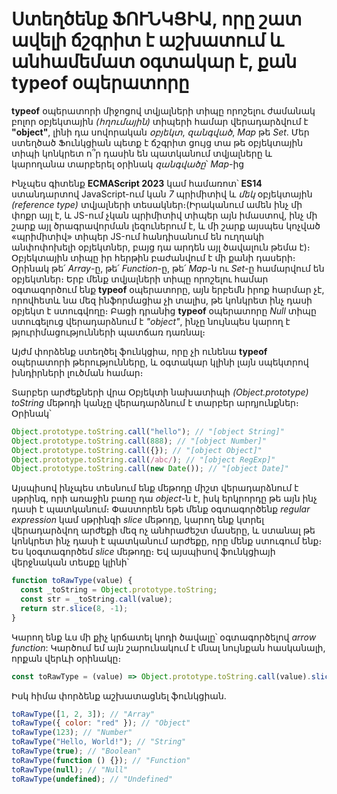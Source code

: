 # Ստեղծենք ՖՈՒՆԿՑԻԱ, որը շատ ավելի ճշգրիտ է աշխատում և անհամեմատ օգտակար է, քան typeof օպերատորը

**typeof** օպերատորի միջոցով տվյալների տիպը որոշելու ժամանակ բոլոր օբյեկտային _(հղումային)_ տիպերի համար վերադարձվում է **"object"**, լինի դա սովորական _օբյեկտ_, _զանգված_, _Map_ թե _Set_. Մեր ստեղծած Ֆունկցիան պետք է ճշգրիտ ցույց տա թե օբյեկտային տիպի կոնկրետ ո՞ր դասին են պատկանում տվյալները և կարողանա տարբերել օրինակ _զանգվածը_՝ _Map_-ից

Ինչպես գիտենք **ECMAScript 2023** կամ համառոտ՝ **ES14** ստանդարտով JavaScript-ում կան _7_ պրիմիտիվ և _մեկ_ օբյեկտային _(reference type)_ տվյալների տեսակներ։(Իրականում ամեն ինչ մի փոքր այլ է, և JS-ում չկան պրիմիտիվ տիպեր այն իմաստով, ինչ մի շարք այլ ծրագրավորման լեզուներում է, և մի շարք այսպես կոչված «պրիմիտիվ» տիպեր JS-ում հանդիսանում են ուղղակի անփոփոխելի օբյեկտներ, բայց դա արդեն այլ ծավալուն թեմա է)։ Օբյեկտային տիպը իր հերթին բաժանվում է մի քանի դասերի։ Օրինակ թե՛ _Array_-ը, թե՛ _Function_-ը, թե՛ _Map_-ն ու _Set_-ը համարվում են օբյեկտներ։ Երբ մենք տվյալների տիպը որոշելու համար օգտագործում ենք **typeof** օպերատորը, այն երբեմն իրոք հարմար չէ, որովհետև նա մեզ ինֆորմացիա չի տալիս, թե կոնկրետ ինչ դասի օբյեկտ է ստուգվողը։ Բացի դրանից **typeof** օպերատորը _Null_ տիպը ստուգելուց վերադարձնում է _"object"_, ինչը նույնպես կարող է թյուրիմացությունների պատճառ դառնալ։

Այժմ փորձենք ստեղծել ֆունկցիա, որը չի ունենա **typeof** օպերատորի թերությունները, և օգտակար կլինի լայն սպեկտրով խնդիրների լուծման համար։

Տարբեր արժեքների վրա Օբյեկտի նախատիպի _(Object.prototype) toString_ մեթոդի կանչը վերադարձնում է տարբեր արդյունքներ։ Օրինակ՝

```js
Object.prototype.toString.call("hello"); // "[object String]"
Object.prototype.toString.call(888); // "[object Number]"
Object.prototype.toString.call({}); // "[object Object]"
Object.prototype.toString.call(/abc/); // "[object RegExp]"
Object.prototype.toString.call(new Date()); // "[object Date]"
```

Այսպիսով ինչպես տեսնում ենք մեթոդը միշտ վերադարձնում է սթրինգ, որի առաջին բառը դա _object_-ն է, իսկ երկրորդը թե այն ինչ դասի է պատկանում։ Փաստորեն եթե մենք օգտագործենք _regular expression_ կամ սթրինգի _slice_ մեթոդը, կարող ենք կտրել վերադարձվող արժեքի մեզ ոչ անհրաժեշտ մասերը, և ստանալ թե կոնկրետ ինչ դասի է պատկանում արժեքը, որը մենք ստուգում ենք։ Ես կօգտագործեմ _slice_ մեթոդը։ Եվ այսպիսով ֆունկցիայի վերջնական տեսքը կլինի՝

```js
function toRawType(value) {
  const _toString = Object.prototype.toString;
  const str = _toString.call(value);
  return str.slice(8, -1);
}
```

Կարող ենք ևս մի քիչ կրճատել կոդի ծավալը՝ օգտագործելով _arrow function_: Կարծում եմ այն շարունակում է մնալ նույնքան հասկանալի, որքան վերևի օրինակը։

```js
const toRawType = (value) => Object.prototype.toString.call(value).slice(8, -1);
```

Իսկ հիմա փորձենք աշխատացնել ֆունկցիան․

```js
toRawType([1, 2, 3]); // "Array"
toRawType({ color: "red" }); // "Object"
toRawType(123); // "Number"
toRawType("Hello, World!"); // "String"
toRawType(true); // "Boolean"
toRawType(function () {}); // "Function"
toRawType(null); // "Null"
toRawType(undefined); // "Undefined"
```
